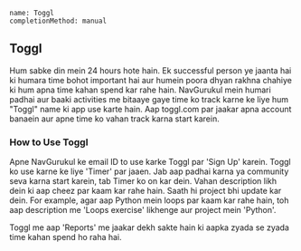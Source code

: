 ```ngMeta
name: Toggl
completionMethod: manual
```

## Toggl
Hum sabke din mein 24 hours hote hain. Ek successful person ye jaanta hai ki humara time bohot important hai aur humein poora dhyan rakhna chahiye ki hum apna time kahan spend kar rahe hain. NavGurukul mein humari padhai aur baaki activities me bitaaye gaye time ko track karne ke liye hum "Toggl" name ki app use karte hain. Aap toggl.com par jaakar apna account banaein aur apne time ko vahan track karna start karein.

### How to Use Toggl
Apne NavGurukul ke email ID to use karke Toggl par 'Sign Up' karein.
Toggl ko use karne ke liye 'Timer' par jaaen. Jab aap padhai karna ya community seva karna start karein, tab Timer ko on kar dein. Vahan description likh dein ki aap cheez par kaam kar rahe hain. Saath hi project bhi update kar dein. For example, agar aap Python mein loops par kaam kar rahe hain, toh aap description me 'Loops exercise' likhenge aur project mein 'Python'.

Toggl me aap 'Reports' me jaakar dekh sakte hain ki aapka zyada se zyada time kahan spend ho raha hai.
